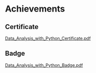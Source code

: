 

# Achievements
## Certificate
[Data_Analysis_with_Python_Certificate.pdf](https://prod-files-secure.s3.us-west-2.amazonaws.com/03e82b26-cccb-4906-bb56-adabcbdc0655/1aa3a050-2338-4a85-85d5-899bad17a31c/Data_Analysis_with_Python_Certificate.pdf?X-Amz-Algorithm=AWS4-HMAC-SHA256&X-Amz-Content-Sha256=UNSIGNED-PAYLOAD&X-Amz-Credential=ASIAZI2LB466WDL3ONAD%2F20250130%2Fus-west-2%2Fs3%2Faws4_request&X-Amz-Date=20250130T023932Z&X-Amz-Expires=3600&X-Amz-Security-Token=IQoJb3JpZ2luX2VjEJL%2F%2F%2F%2F%2F%2F%2F%2F%2F%2FwEaCXVzLXdlc3QtMiJHMEUCIQDxXoaSqxEdaaxg7h%2BKxj54Pe9%2BLKAE331blXFqqY9BbQIgCk7RNCgyaT0b9wtBA6sHQwKmH%2F%2FIXZ5FxpFcPRk8xYAqiAQIm%2F%2F%2F%2F%2F%2F%2F%2F%2F%2F%2FARAAGgw2Mzc0MjMxODM4MDUiDIaNGrTyRk9BpwH17yrcA6B2OnbtH9ZZBeRZl14s9H8XHaIyGUycsD418FLDaqX1tpK0Cl5YJdZkwrhPyqfqqAGOd20DbMM%2FzunX%2B7m4A1ysvjktWFONi3VFdxtJiXbKIJKeOam2bv1mAqNkXiNTkTn52%2FVVSWQHkuEJmwExLfdsh4R5LDAhyhkTk21piGAsC8Pfuz4bWJFuC6KQcLUP9iZfxTOVhjOiBsjVcyC8hUeidexkRio2TUTeU%2ByLTkFDGlfADxwXY%2BogpO8%2BrU%2FfSaU3%2FC6psYrqZe%2FGpY1kVI4V5XEPUvVNzdvZ6nv1nvwlYT9lgeXAZvBxE9JI%2FOt6f8FbWVk46oVZJA239Ztf%2B%2FLrjzpEhTiPR5k%2Fs4wPLtENbx%2FuGIEkaQ3qAOFtTSbX8fMoAhMv%2BZm1mvlRkJBoFLvZuxFdPWDjUFkfHZ%2BDdKOoscYuxJiZzOA6eGUjW1WmsZXhpq1cjn5hOLJpr52M3n%2BCupeDiJFffZSBE%2BjuDCJLqQ2m%2F1gvVqQUf0Ihtcq1nXt9BccWQn4c3E5Sm95VJkATa0DL5956U2xcLgJOgprwN3z8wGUjAy%2FMowpthAtixHZiWdZnhcUH7bt1o3uAhhpIn66%2FBBtF9xq64nGL5HH4jDL2yUfwCqp4rgY7MJ2y67wGOqUBLYw2VQC9B7C%2FJko9cWw1%2BpZe1UfgwaFG0fL9e3FnupdXGKctuC%2BTgu4k9jlWJKxxmutIUXFrxdITR%2FqQdRvVu6vJKn%2F%2FQI1dB8kt2GX9MWJEK46HTy0XvgyLGWPn1yiha%2F9IL0iAzXrFsUaz45fh4NqGcNJa%2BDqyZXY%2B6m8tYSsEf8SzsV3wMgJzkAKjhlS%2Fv1n%2BmdzWsqkE2JmfixOIQItE3h4m&X-Amz-Signature=cc59a019f2b51b9bcb6e2f1e51752962fdfb37171280046dcad880afccbf5904&X-Amz-SignedHeaders=host&x-id=GetObject)
## Badge
[Data_Analysis_with_Python_Badge.pdf](https://prod-files-secure.s3.us-west-2.amazonaws.com/03e82b26-cccb-4906-bb56-adabcbdc0655/4fa9bcf8-b584-40dd-8775-c0bfadf6a6f0/Data_Analysis_with_Python_Badge.pdf?X-Amz-Algorithm=AWS4-HMAC-SHA256&X-Amz-Content-Sha256=UNSIGNED-PAYLOAD&X-Amz-Credential=ASIAZI2LB466WDL3ONAD%2F20250130%2Fus-west-2%2Fs3%2Faws4_request&X-Amz-Date=20250130T023932Z&X-Amz-Expires=3600&X-Amz-Security-Token=IQoJb3JpZ2luX2VjEJL%2F%2F%2F%2F%2F%2F%2F%2F%2F%2FwEaCXVzLXdlc3QtMiJHMEUCIQDxXoaSqxEdaaxg7h%2BKxj54Pe9%2BLKAE331blXFqqY9BbQIgCk7RNCgyaT0b9wtBA6sHQwKmH%2F%2FIXZ5FxpFcPRk8xYAqiAQIm%2F%2F%2F%2F%2F%2F%2F%2F%2F%2F%2FARAAGgw2Mzc0MjMxODM4MDUiDIaNGrTyRk9BpwH17yrcA6B2OnbtH9ZZBeRZl14s9H8XHaIyGUycsD418FLDaqX1tpK0Cl5YJdZkwrhPyqfqqAGOd20DbMM%2FzunX%2B7m4A1ysvjktWFONi3VFdxtJiXbKIJKeOam2bv1mAqNkXiNTkTn52%2FVVSWQHkuEJmwExLfdsh4R5LDAhyhkTk21piGAsC8Pfuz4bWJFuC6KQcLUP9iZfxTOVhjOiBsjVcyC8hUeidexkRio2TUTeU%2ByLTkFDGlfADxwXY%2BogpO8%2BrU%2FfSaU3%2FC6psYrqZe%2FGpY1kVI4V5XEPUvVNzdvZ6nv1nvwlYT9lgeXAZvBxE9JI%2FOt6f8FbWVk46oVZJA239Ztf%2B%2FLrjzpEhTiPR5k%2Fs4wPLtENbx%2FuGIEkaQ3qAOFtTSbX8fMoAhMv%2BZm1mvlRkJBoFLvZuxFdPWDjUFkfHZ%2BDdKOoscYuxJiZzOA6eGUjW1WmsZXhpq1cjn5hOLJpr52M3n%2BCupeDiJFffZSBE%2BjuDCJLqQ2m%2F1gvVqQUf0Ihtcq1nXt9BccWQn4c3E5Sm95VJkATa0DL5956U2xcLgJOgprwN3z8wGUjAy%2FMowpthAtixHZiWdZnhcUH7bt1o3uAhhpIn66%2FBBtF9xq64nGL5HH4jDL2yUfwCqp4rgY7MJ2y67wGOqUBLYw2VQC9B7C%2FJko9cWw1%2BpZe1UfgwaFG0fL9e3FnupdXGKctuC%2BTgu4k9jlWJKxxmutIUXFrxdITR%2FqQdRvVu6vJKn%2F%2FQI1dB8kt2GX9MWJEK46HTy0XvgyLGWPn1yiha%2F9IL0iAzXrFsUaz45fh4NqGcNJa%2BDqyZXY%2B6m8tYSsEf8SzsV3wMgJzkAKjhlS%2Fv1n%2BmdzWsqkE2JmfixOIQItE3h4m&X-Amz-Signature=c9115efd1f8b139f0fa99199297e0ba5ebbf09eba77bc815118713dc641a77b5&X-Amz-SignedHeaders=host&x-id=GetObject)
